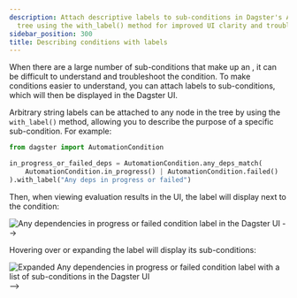 ```yaml
---
description: Attach descriptive labels to sub-conditions in Dagster's AutomationCondition
  tree using the with_label() method for improved UI clarity and troubleshooting.
sidebar_position: 300
title: Describing conditions with labels
---
```


When there are a large number of sub-conditions that make up an <PyObject section="assets" module="dagster" object="AutomationCondition" />, it can be difficult to understand and troubleshoot the condition. To make conditions easier to understand, you can attach labels to sub-conditions, which will then be displayed in the Dagster UI.

Arbitrary string labels can be attached to any node in the <PyObject section="assets" module="dagster" object="AutomationCondition" /> tree by using the `with_label()` method, allowing you to describe the purpose of a specific sub-condition. For example:

```python
from dagster import AutomationCondition

in_progress_or_failed_deps = AutomationCondition.any_deps_match(
    AutomationCondition.in_progress() | AutomationCondition.failed()
).with_label("Any deps in progress or failed")
```

Then, when viewing evaluation results in the UI, the label will display next to the condition:

![Any dependencies in progress or failed condition label in the Dagster UI](/images/guides/automate/declarative-automation/condition-label.png) -->

Hovering over or expanding the label will display its sub-conditions:

![Expanded Any dependencies in progress or failed condition label with a list of sub-conditions in the Dagster UI](/images/guides/automate/declarative-automation/condition-label-expanded.png) -->

